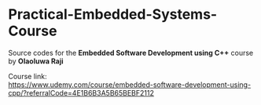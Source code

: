 # Practical-Embedded-Systems-Course  

Source codes for the **Embedded Software Development using C++** course by **Olaoluwa Raji**   

Course link:  
https://www.udemy.com/course/embedded-software-development-using-cpp/?referralCode=4E1B6B3A5B65BEBF2112  

